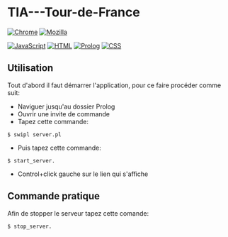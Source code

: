 # TIA---Tour-de-France

[![Chrome](https://img.shields.io/badge/Chrome-compatible-purple?&logo=chrome&logoColor=darkgrey)](https://www.google.com/chrome/)
[![Mozilla](https://img.shields.io/badge/Mozilla-compatible-purple?&logo=firefox&logoColor=darkgrey)](https://www.mozilla.org/en-US/firefox/new/)

[![JavaScript](https://img.shields.io/badge/JavaScript-1.5-yellow?&logo=javascript&logoColor=darkgrey)](https://developer.mozilla.org/en-US/docs/Web/JavaScript/Guide)
[![HTML](https://img.shields.io/badge/HTML-5.0-orange?&logo=html&logoColor=darkgrey)](https://html5.org/?lang=en)
[![Prolog](https://img.shields.io/badge/SWIProlog-9.0.4-brown?&logo=prolog&logoColor=darkgrey)](https://www.swi-prolog.org/)
[![CSS](https://img.shields.io/badge/CSS-3.0-purple?&logo=css&logoColor=darkgrey)](https://www.w3.org/Style/CSS/)

## Utilisation

Tout d'abord il faut démarrer l'application, pour ce faire procéder comme suit:

- Naviguer jusqu'au dossier Prolog
- Ouvrir une invite de commande
- Tapez cette commande:

```
$ swipl server.pl
```

- Puis tapez cette commande:

```
$ start_server.
```

- Control+click gauche sur le lien qui s'affiche

## Commande pratique

Afin de stopper le serveur tapez cette comande:

```
$ stop_server.
```
